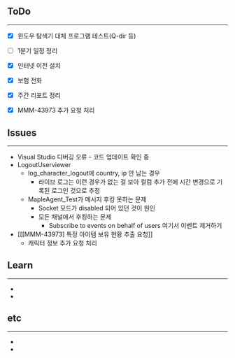 ## ToDo
---
- [x] 윈도우 탐색기 대체 프로그램 테스트(Q-dir 등)
- [ ] 1분기 일정 정리
- [x] 인터넷 이전 설치
- [x] 보험 전화
- [x] 주간 리포트 정리
- [x] MMM-43973 추가 요청 처리


## Issues
---
- Visual Studio 디버깅 오류 - 코드 업데이트 확인 중
- LogoutUserviewer
	- log_character_logout에 country, ip 안 남는 경우
		- 라이브 로그는 이런 경우가 없는 걸 보아 컬럼 추가 전에 시간 변경으로 기록된 로그인 것으로 추정
	- MapleAgent_Test가 메시지 후킹 못하는 문제
		- Socket 모드가 disabled 되어 있던 것이 원인
		- 모든 채널에서 후킹하는 문제
			- Subscribe to events on behalf of users 여기서 이벤트 제거하기
- [[[MMM-43973] 특정 아이템 보유 현황 추출 요청]]
	-  캐릭터 정보 추가 요청 처리


## Learn
---
- 
- 


## etc
---
- 
- 
